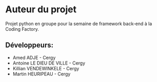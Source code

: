 Auteur du projet
===============

Projet python en groupe pour la semaine de framework back-end à la Coding Factory.

## Développeurs:

* Amed ADJE - Cergy
* Antoine LE DIEU DE VILLE - Cergy
* Killian VENDEWINKELE - Cergy
* Martin HEURIPEAU - Cergy

